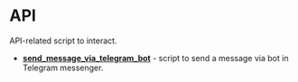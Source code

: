 # API

API-related script to interact.

- [**send_message_via_telegram_bot**](send_message_via_telegram_bot/README.md) - script to send a message via bot in
  Telegram messenger.
